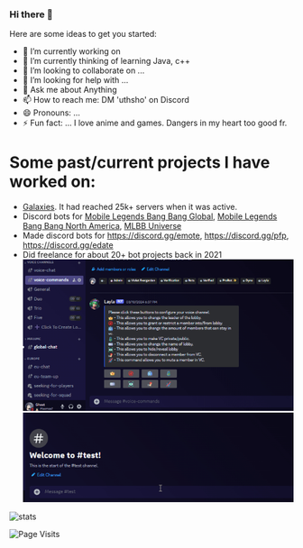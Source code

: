 ### Hi there 👋


Here are some ideas to get you started:

- 🔭 I’m currently working on 
- 🌱 I’m currently thinking of learning Java, c++
- 👯 I’m looking to collaborate on ...
- 🤔 I’m looking for help with ...
- 💬 Ask me about Anything
- 📫 How to reach me: DM 'uthsho' on Discord
- 😄 Pronouns: ...
- ⚡ Fun fact: ... I love anime and games. Dangers in my heart too good fr.

# Some past/current projects I have worked on:
- [Galaxies](https://top.gg/bot/814441758037377045). It had reached 25k+ servers when it was active.
- Discord bots for [Mobile Legends Bang Bang Global](https://discord.gg/mobilelegendsbangbang), [Mobile Legends Bang Bang North America](https://discord.gg/mlbbna), [MLBB Universe](https://discord.gg/mlbbuniverse)
- Made discord bots for https://discord.gg/emote, https://discord.gg/pfp, https://discord.gg/edate
- Did freelance for about 20+ bot projects back in 2021
![](https://github.com/Uthsho/Uthsho/blob/main/Discord_1.gif) ![](https://github.com/Uthsho/Uthsho/blob/main/Discord_2.gif)


![stats](https://github-readme-stats.vercel.app/api?username=Uthsho&theme=dark&count_private=true&show_icons=true)

![Page Visits](https://komarev.com/ghpvc/?username=Uthsho&color=orange)
